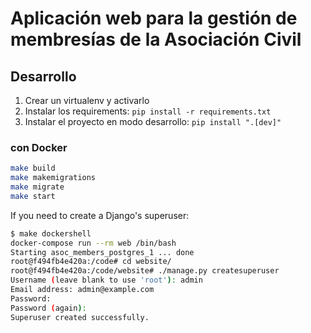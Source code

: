 # Aplicación web para la gestión de membresías de la Asociación Civil

## Desarrollo

1. Crear un virtualenv y activarlo
2. Instalar los requirements: `pip install -r requirements.txt`
3. Instalar el proyecto en modo desarrollo: `pip install ".[dev]"`

### con Docker

```bash
make build
make makemigrations
make migrate
make start
```

If you need to create a Django's superuser:

```bash
$ make dockershell
docker-compose run --rm web /bin/bash
Starting asoc_members_postgres_1 ... done
root@f494fb4e420a:/code# cd website/
root@f494fb4e420a:/code/website# ./manage.py createsuperuser
Username (leave blank to use 'root'): admin
Email address: admin@example.com
Password:
Password (again):
Superuser created successfully.

```
